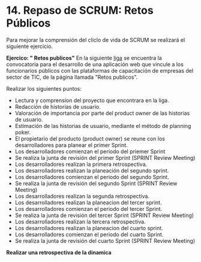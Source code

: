 # 14. Repaso de SCRUM: Retos Públicos

Para mejorar la comprensión del cliclo de vida de SCRUM se realizará el siguiente ejercicio.

__Ejercico: " Retos publicos"__ En la siguiente [liga][2] se encuentra la convocatoria para el desarrollo de una aplicación web que vincule a los funcionarios públicos con las plataformas de capacitación de empresas del sector de TIC, de la página llamada "Retos publicos".

[2]: https://docs.google.com/document/d/1p6snXndUkm9QY8v33035KwgORgxFeG7o88xhv7gPNJw/edit#

Realizar los siguientes puntos:

* Lectura y comprension del proyecto que encontrara en la liga.
* Redacción de historias de usuario.
* Valoración de importancia por parte del product owner de las historias de usuario.
* Estimación de las historias de usuario, mediante el método de planning poker.
* El propietario del producto (product owner) se reune con los desarrolladores para planear el primer Sprint.
* Los desarrolladores comienzan el período del priemer Sprint
* Se realiza la junta de revisión del primer Sprint (SPRINT Review Meeting)
* Los desarrolladores realizan la primera retrospectiva.
* Los desarrolladores realizan la planeación del segundo sprint.
* Los desarrolladores comienzan el periodo del segundo Sprint.
* Se realiza la junta de revisión del segundo Sprint (SPRINT Review Meeting)
* Los desarrolladores realizan la segunda retrospectiva.
* Los desarrolladores realizan la planeacion del tercer sprint.
* Los desarrolladores comienzan el periodo del tercer Sprint.
* Se realiza la junta de revisión del tercer Sprint (SPRINT Review Meeting)
* Los desarrolladores realizan la tercera retrospectiva.
* Los desarrolladores realizan la planeacion del cuarto sprint.
* Los desarrolladores comienzan el periodo del cuarto Sprint.
* Se realiza la junta de revisión del cuarto Sprint (SPRINT Review Meeting)

__Realizar una retrospectiva de la dinamica__

